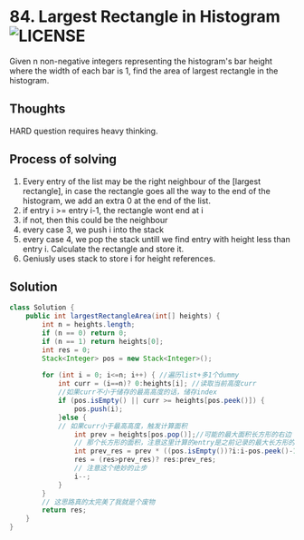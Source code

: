 # 84. Largest Rectangle in Histogram ![LICENSE](https://img.shields.io/badge/Rank-Hard-red)
Given n non-negative integers representing the histogram's bar height where the width of each bar is 1, find the area of largest rectangle in the histogram.
## Thoughts
HARD question requires heavy thinking.

## Process of solving
1. Every entry of the list may be the right neighbour of the \[largest rectangle\], in case the rectangle goes all the way to the end of the histogram, we add an extra 0 at the end of the list.
2. if entry i >= entry i-1, the rectangle wont end at i
3. if not, then this could be the neighbour
4. every case 3, we push i into the stack
5. every case 4, we pop the stack untill we find entry with height less than entry i. Calculate the rectangle and store it.
6. Geniusly uses stack to store i for height references.

## Solution
```java
class Solution {
    public int largestRectangleArea(int[] heights) {
        int n = heights.length;
        if (n == 0) return 0;
        if (n == 1) return heights[0];
        int res = 0;
        Stack<Integer> pos = new Stack<Integer>();
        
        for (int i = 0; i<=n; i++) { //遍历list+多1个dummy
        	int curr = (i==n)? 0:heights[i]; //读取当前高度curr
        	//如果curr不小于储存的最高高度的话，储存index
        	if (pos.isEmpty() || curr >= heights[pos.peek()]) {
        		pos.push(i);
        	}else {
        	// 如果curr小于最高高度，触发计算面积
        		int prev = heights[pos.pop()];//可能的最大面积长方形的右边
        		// 那个长方形的面积，注意这里计算的entry是之前记录的最大长方形的左边
        		int prev_res = prev * ((pos.isEmpty())?i:i-pos.peek()-1);
        		res = (res>prev_res)? res:prev_res;
        		// 注意这个绝妙的止步
        		i--;
        	}
        }
        // 这思路真的太完美了我就是个废物
        return res;
    }
}
```